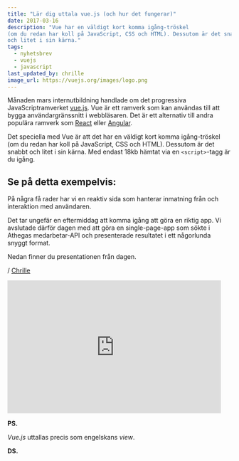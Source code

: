 ```yaml
---
title: "Lär dig uttala vue.js (och hur det fungerar)"
date: 2017-03-16
description: "Vue har en väldigt kort komma igång-tröskel
(om du redan har koll på JavaScript, CSS och HTML). Dessutom är det snabbt
och litet i sin kärna."
tags:
  - nyhetsbrev
  - vuejs
  - javascript
last_updated_by: chrille
image_url: https://vuejs.org/images/logo.png
---
```

Månaden mars internutbildning handlade om det progressiva JavaScriptramverket
[vue.js](https://vuejs.org/). Vue är ett ramverk som kan användas till att bygga
användargränssnitt i webbläsaren. Det är ett alternativ till andra populära
ramverk som [React](https://facebook.github.io/react/) eller
[Angular](https://angularjs.org/).

Det speciella med Vue är att det har en väldigt kort komma igång-tröskel
(om du redan har koll på JavaScript, CSS och HTML). Dessutom är det snabbt
och litet i sin kärna. Med endast 18kb hämtat via en `<script>`-tagg är du
igång.

## Se på detta exempelvis:

<script async src="//jsfiddle.net/8tyt7fa3/embed/"></script>

På några få rader har vi en reaktiv sida som hanterar inmatning från och
interaktion med användaren.

Det tar ungefär en eftermiddag att komma igång att göra en riktig app.
Vi avslutade därför dagen med att göra en single-page-app som sökte i Athegas
medarbetar-API och presenterade resultatet i ett någorlunda snyggt format.

Nedan finner du presentationen från dagen.

/ [Chrille](/chrille)

<iframe src="https://docs.google.com/presentation/d/1men2oJs9M6NjVdWnZrqZSFriw0Zu228X_Ih9fS6dors/embed?start=false&loop=false&delayms=3000" frameborder="0" width="480" height="299" allowfullscreen="true" mozallowfullscreen="true" webkitallowfullscreen="true"></iframe>

**PS.**

*Vue.js* uttallas precis som engelskans *view*.

**DS.**
